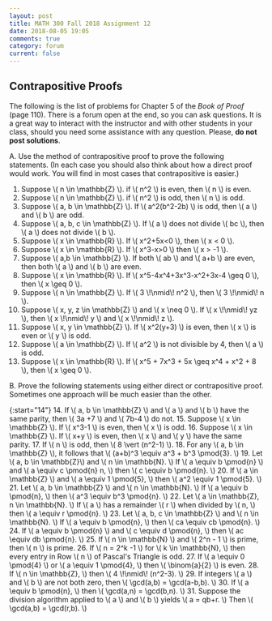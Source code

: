 ```yaml
---
layout: post
title: MATH 300 Fall 2018 Assignment 12
date: 2018-08-05 19:05
comments: true
category: forum
current: false
---
```


## Contrapositive Proofs

<div class="alert alert-info">
  The following is the list of problems for Chapter 5 of the <em>Book of Proof</em> (page 110).  There is a forum open
  at the end, so you can ask questions.  It is a great way to interact with the instructor and with other students in
  your class, should you need some assistance with any question. Please, <strong>do not post solutions</strong>.
</div>

A. Use the method of contrapositive proof to prove the following statements.  (In each case you should also think about how a direct proof would work.  You will find in most cases that contrapositive is easier.)

1. Suppose \\( n \in \mathbb{Z} \\).  if \\( n^2 \\) is even, then \\( n \\) is even.
2. Suppose \\( n \in \mathbb{Z} \\).  if \\( n^2 \\) is odd, then \\( n \\) is odd.
3. Suppose \\( a, b \in \mathbb{Z} \\).  If \\( a^2(b^2-2b) \\) is odd, then \\( a \\) and \\( b \\) are odd.
4. Suppose \\( a, b, c \in \mathbb{Z} \\).  If \\( a \\) does not divide \\( bc \\), then \\( a \\) does not divide \\( b \\).
5. Suppose \\( x \in \mathbb{R} \\).  If \\( x^2+5x<0 \\), then \\( x < 0 \\).
6. Suppose \\( x \in \mathbb{R} \\).  If \\( x^3-x>0 \\) then \\( x > -1 \\).
7. Suppose \\( a,b \in \mathbb{Z} \\).  If both \\( ab \\) and \\( a+b \\) are even, then both \\( a \\) and \\( b \\) are even.
8. Suppose \\( x \in \mathbb{R} \\).  If \\( x^5-4x^4+3x^3-x^2+3x-4 \geq 0 \\), then \\( x \geq 0 \\).
9. Suppose \\( n \in \mathbb{Z} \\).  If \\( 3 \\!\nmid\\! n^2 \\), then \\( 3 \\!\nmid\\! n \\).
10. Suppose \\( x, y, z \in \mathbb{Z} \\) and \\( x \neq 0 \\).  If \\( x \\!\nmid\\! yz \\), then \\( x \\!\nmid\\! y \\) and \\( x \\!\nmid\\! z \\).
11. Suppose \\( x, y \in \mathbb{Z} \\).  If \\( x^2(y+3) \\) is even, then \\( x \\) is even or \\( y \\) is odd.
12. Suppose \\( a \in \mathbb{Z} \\).  If \\( a^2 \\) is not divisible by 4, then \\( a \\) is odd.
13. Suppose \\( x \in \mathbb{R} \\).  If \\( x^5 + 7x^3 + 5x \geq x^4 + x^2 + 8 \\), then \\( x \geq 0 \\).


 B. Prove the following statements using either direct or contrapositive proof.  Sometimes one approach will be much easier than the other.

{:start="14"}
14. If \\( a, b \in \mathbb{Z} \\) and \\( a \\) and \\( b \\) have the same parity, then \\( 3a +7 \\) and \\( 7b-4 \\) do not.
15. Suppose \\( x \in \mathbb{Z} \\).  If \\( x^3-1 \\) is even, then \\( x \\) is odd.
16. Suppose \\( x \in \mathbb{Z} \\).  If \\( x+y \\) is even, then \\( x \\) and \\( y \\) have the same parity.
17. If \\( n \\) is odd, then \\( 8 \vert (n^2-1) \\).
18. For any \\( a, b \in \mathbb{Z} \\), it follows that \\( (a+b)^3 \equiv a^3 + b^3 \pmod{3}. \\)
19. Let \\( a, b \in \mathbb{Z}\\) and \\( n \in \mathbb{N}. \\) If \\( a \equiv b \pmod{n} \\) and \\( a \equiv c
    \pmod{n} n, \\) then \\( c \equiv b \pmod{n}. \\)
20. If \\( a \in \mathbb{Z} \\) and \\( a \equiv 1 \pmod{5}, \\) then \\( a^2 \equiv 1 \pmod{5}. \\)
21. Let \\( a, b \in \mathbb{Z} \\) and \\( n \in \mathbb{N}. \\)  If \\( a \equiv b \pmod{n}, \\)  then \\( a^3 \equiv
    b^3 \pmod{n}. \\)
22. Let \\( a \in \mathbb{Z}, n \in \mathbb{N}. \\) If \\( a \\) has a remainder \\( r \\) when divided by \\( n, \\)
    then \\( a \equiv r \pmod{n}. \\)
23. Let \\( a, b, c \in \mathbb{Z} \\) and \\( n \in \mathbb{N}. \\)  If \\( a \equiv b \pmod{n}, \\)  then \\( ca \equiv
    cb \pmod{n}. \\)
24. If \\( a \equiv b \pmod{n} \\) and \\( c \equiv d \pmod{n}, \\) then \\( ac \equiv db \pmod{n}. \\)
25. If \\( n \in \mathbb{N} \\) and \\( 2^n - 1 \\) is prime, then \\( n \\) is prime.
26. If \\( n = 2^k -1 \\) for \\( k \in \mathbb{N}, \\) then every entry in Row \\( n \\) of Pascal's Triangle is odd.
27. If \\( a \equiv 0 \pmod{4} \\) or \\( a \equiv 1 \pmod{4}, \\) then \\( \binom{a}{2} \\) is even.
28. If \\( n \in \mathbb{Z}, \\) then \\( 4 \\!\nmid\\! (n^2-3). \\)
29. If integers \\( a \\) and \\( b \\) are not both zero, then \\( \gcd(a,b) = \gcd(a-b,b). \\)
30. If \\( a \equiv b \pmod{n}, \\) then \\( \gcd(a,n) = \gcd(b,n). \\)
31. Suppose the division algorithm applied to \\( a \\) and \\( b \\) yields \\( a = qb+r. \\)  Then \\( \gcd(a,b) =
    \gcd(r,b). \\)

